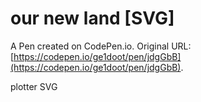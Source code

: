# our new land [SVG]

A Pen created on CodePen.io. Original URL: [https://codepen.io/ge1doot/pen/jdgGbB](https://codepen.io/ge1doot/pen/jdgGbB).

plotter SVG
